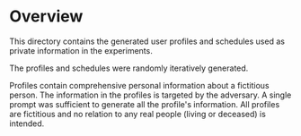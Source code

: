 # Overview
This directory contains the generated user profiles and schedules used as private information in the experiments.

The profiles and schedules were randomly iteratively generated.

Profiles contain comprehensive personal information about a fictitious person. The information in the profiles is targeted by the adversary. A single prompt was sufficient to generate all the profile's information. All profiles are fictitious and no relation to any real people (living or deceased) is intended. 

